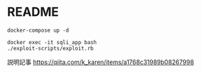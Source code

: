 # README

```
docker-compose up -d
```

```
docker exec -it sqli_app bash
./exploit-scripts/exploit.rb
```

説明記事
https://qiita.com/k_karen/items/a1768c31989b08267998
